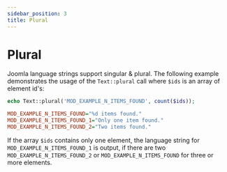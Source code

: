 ```yaml
---
sidebar_position: 3
title: Plural
---
```


Plural
======

Joomla language strings support singular & plural. The following example demonstrates the usage of the `Text::plural`
call where `$ids` is an array of element id's:

```php title="mod_example Template File Plural example"
echo Text::plural('MOD_EXAMPLE_N_ITEMS_FOUND', count($ids));
```

```ini title="MOD_EXAMPLE Language File"
MOD_EXAMPLE_N_ITEMS_FOUND="%d items found."
MOD_EXAMPLE_N_ITEMS_FOUND_1="Only one item found."
MOD_EXAMPLE_N_ITEMS_FOUND_2="Two items found."
```

If the array `$ids` contains only one element, the language string for `MOD_EXAMPLE_N_ITEMS_FOUND_1` is output, if
there are two `MOD_EXAMPLE_N_ITEMS_FOUND_2` or `MOD_EXAMPLE_N_ITEMS_FOUND` for three or more elements.